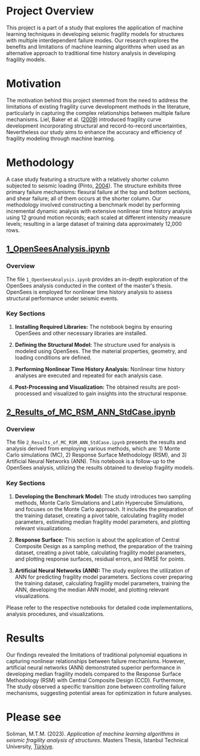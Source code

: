 # Project Overview

This project is a part of a study that explores the application of machine learning techniques in developing seismic fragility models for structures with multiple interdependent failure modes. Our research explores the benefits and limitations of machine learning algorithms when used as an alternative approach to traditional time history analysis in developing fragility models.

# Motivation
The motivation behind this project stemmed from the need to address the limitations of existing fragility curve development methods in the literature, particularly in capturing the complex relationships between multiple failure mechanisms. Liel, Baker et al. ([2009](https://doi.org/10.1016/j.strusafe.2008.06.002)) introduced fragility curve development incorporating structural and record-to-record uncertainties, Nevertheless our study aims to enhance the accuracy and efficiency of fragility modeling through machine learning.

# Methodology
A case study featuring a structure with a relatively shorter column subjected to seismic loading (Pinto, [2004]( https://books.google.com.eg/books/about/Seismic_reliability_analysis_of_structur.html?id=TPAeAQAAIAAJ&redir_esc=y)). The structure exhibits three primary failure mechanisms: flexural failure at the top and bottom sections, and shear failure; all of them occurs at the shorter column. Our methodology involved constructing a benchmark model by performing incremental dynamic analysis with extensive nonlinear time history analysis using 12 ground motion records; each scaled at different intensity measure levels; resulting in a large dataset of training data approximately 12,000 rows.

## [1_OpenSeesAnalysis.ipynb](https://github.com/mtareqsoliman/msthesis/blob/main/1_OpenSeesAnalysis.ipynb)

### Overview
The file `1_OpenSeesAnalysis.ipynb` provides an in-depth exploration of the OpenSees analysis conducted in the context of the master's thesis. OpenSees is employed for nonlinear time history analysis to assess structural performance under seismic events.

### Key Sections
1. **Installing Required Libraries:** The notebook begins by ensuring OpenSees and other necessary libraries are installed.

2. **Defining the Structural Model:** The structure used for analysis is modeled using OpenSees. The the material properties, geometry, and loading conditions are defined.

3. **Performing Nonlinear Time History Analysis:** Nonlinear time history analyses are executed and repeated for each analysis case.

4. **Post-Processing and Visualization:** The obtained results are post-processed and visualized to gain insights into the structural response.

## [2_Results_of_MC_RSM_ANN_StdCase.ipynb](https://github.com/mtareqsoliman/msthesis/blob/main/2_Results_of_MC_RSM_ANN_StdCase.ipynb)

### Overview
The file `2_Results_of_MC_RSM_ANN_StdCase.ipynb` presents the results and analysis derived from employing various methods, which are: 1) Monte Carlo simulations (MC), 2) Response Surface Methodology (RSM), and 3) Artificial Neural Networks (ANN). This notebook is a follow-up to the OpenSees analysis, utilizing the results obtained to develop fragility models.

### Key Sections
1. **Developing the Benchmark Model:** The study introduces two sampling methods, Monte Carlo Simulations and Latin Hypercube Simulations, and focuses on the Monte Carlo approach. It includes the preparation of the training dataset, creating a pivot table, calculating fragility model parameters, estimating median fragility model parameters, and plotting relevant visualizations.

2. **Response Surface:** This section is about the application of Central Composite Design as a sampling method, the preparation of the training dataset, creating a pivot table, calculating fragility model parameters, and plotting response surfaces, residual errors, and RMSE for points.

3. **Artificial Neural Networks (ANN):** The study explores the utilization of ANN for predicting fragility model parameters. Sections cover preparing the training dataset, calculating fragility model parameters, training the ANN, developing the median ANN model, and plotting relevant visualizations.

Please refer to the respective notebooks for detailed code implementations, analysis procedures, and visualizations.


# Results
Our findings revealed the limitations of traditional polynomial equations in capturing nonlinear relationships between failure mechanisms. However, artificial neural networks (ANN) demonstrated superior performance in developing median fragility models compared to the Response Surface Methodology (RSM) with Central Composite Design (CCD). Furthermore, The study observed a specific transition zone between controlling failure mechanisms, suggesting potential areas for optimization in future analyses.

# Please see
Soliman, M.T.M. (2023). _Application of machine learning algorithms in seismic fragility analysis of structures_. Masters Thesis, Istanbul Technical University, [Türkiye](https://tez.yok.gov.tr).
